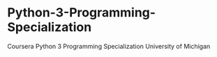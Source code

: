 # Python-3-Programming-Specialization
Coursera Python 3 Programming Specialization University of Michigan
